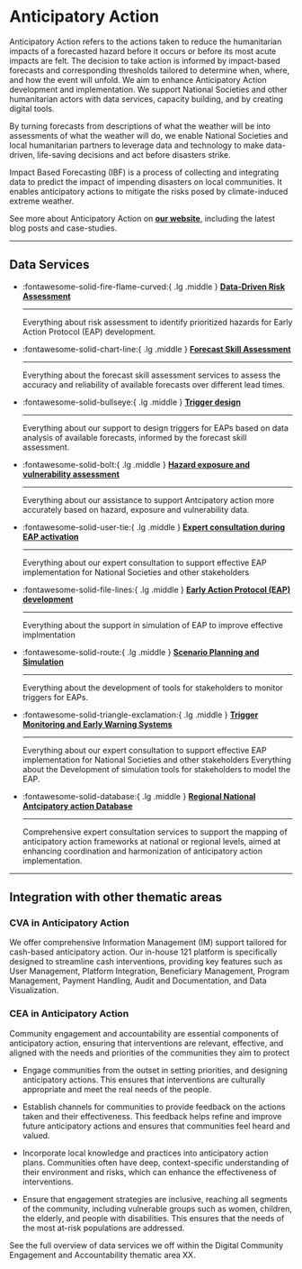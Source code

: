 # Anticipatory Action

Anticipatory Action refers to the actions taken to reduce the humanitarian impacts of a forecasted hazard before it occurs or before its most acute impacts are felt. The decision to take action is informed by impact-based forecasts and corresponding thresholds tailored to determine when, where, and how the event will unfold. We aim to enhance Anticipatory Action development and implementation. We support National Societies and other humanitarian actors with data services, capacity building, and by creating digital tools.   

By turning forecasts from descriptions of what the weather will be into assessments of what the weather will do, we enable National Societies and local humanitarian partners to leverage data and technology to make data-driven, life-saving decisions and act before disasters strike.  

Impact Based Forecasting (IBF) is a process of collecting and integrating data to predict the impact of impending disasters on local communities. ​It enables anticipatory actions to mitigate the risks posed by climate-induced extreme weather. 

See more about Anticipatory Action on **[our website](https://510.global/anticipatory-action/)**, including the latest blog posts and case-studies. 

---
## Data Services

<!-- markdownlint-disable -->
<div class="grid cards" markdown>

-   :fontawesome-solid-fire-flame-curved:{ .lg .middle } [__Data-Driven Risk Assessment__](risk_assessment.md)

    ---

    Everything about risk assessment to identify prioritized hazards for Early Action Protocol (EAP) development. 

-   :fontawesome-solid-chart-line:{ .lg .middle } [__Forecast Skill Assessment__](forecast_skill_assessment.md)

    ---

    Everything about the forecast skill assessment services to assess the accuracy and reliability of available forecasts over different lead times.

-   :fontawesome-solid-bullseye:{ .lg .middle } [__Trigger design__](trigger_design.md)

    ---

    Everything about our support to design triggers for EAPs based on data analysis of available forecasts, informed by the forecast skill assessment.

-   :fontawesome-solid-bolt:{ .lg .middle } [__Hazard exposure and vulnerability assessment__](hazard_exposure_vulnerability.md)

    ---

    Everything about our assistance to support Antcipatory action more accurately based on hazard, exposure and vulnerability data.

-   :fontawesome-solid-user-tie:{ .lg .middle } [__Expert consultation during EAP activation__](eap_activation.md)

    ---

    Everything about our expert consultation to support effective EAP implementation for National Societies and other stakeholders

-   :fontawesome-solid-file-lines:{ .lg .middle } [__Early Action Protocol (EAP) development__](eap_development.md)

    ---

    Everything about the support in simulation of EAP to improve effective implmentation
    
-   :fontawesome-solid-route:{ .lg .middle } [__Scenario Planning and Simulation__](scenario_planning.md)

    ---

    Everything about the development of tools for stakeholders to monitor triggers for EAPs. 

-   :fontawesome-solid-triangle-exclamation:{ .lg .middle } [__Trigger Monitoring and Early Warning Systems__](trigger_monitoring.md)

    ---

    Everything about our expert consultation to support effective EAP implementation for National Societies and other stakeholders Everything about the Development of simulation tools for stakeholders to model the EAP. 

-   :fontawesome-solid-database:{ .lg .middle } [__Regional National Antcipatory action Database__](regional_database.md)

    ---

    Comprehensive expert consultation services to support the mapping of anticipatory action frameworks at national or regional levels, aimed at enhancing coordination and harmonization of anticipatory action implementation.  

</div>

<!-- markdownlint-enable -->
---
## Integration with other thematic areas

### CVA in Anticipatory Action

We offer comprehensive Information Management (IM) support tailored for cash-based anticipatory action. Our in-house 121 platform is specifically designed to streamline cash interventions, providing key features such as User Management, Platform Integration, Beneficiary Management, Program Management, Payment Handling, Audit and Documentation, and Data Visualization. 

### CEA in Anticipatory Action   

Community engagement and accountability are essential components of anticipatory action, ensuring that interventions are relevant, effective, and aligned with the needs and priorities of the communities they aim to protect  

* Engage communities from the outset in setting priorities, and designing anticipatory actions. This ensures that interventions are culturally appropriate and meet the real needs of the people.  

* Establish channels for communities to provide feedback on the actions taken and their effectiveness. This feedback helps refine and improve future anticipatory actions and ensures that communities feel heard and valued. 

* Incorporate local knowledge and practices into anticipatory action plans. Communities often have deep, context-specific understanding of their environment and risks, which can enhance the effectiveness of interventions. 

* Ensure that engagement strategies are inclusive, reaching all segments of the community, including vulnerable groups such as women, children, the elderly, and people with disabilities. This ensures that the needs of the most at-risk populations are addressed.

See the full overview of data services we off within the Digital Community Engagement and Accountability thematic area XX. 
